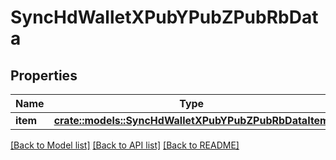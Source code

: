 # SyncHdWalletXPubYPubZPubRbData

## Properties

Name | Type | Description | Notes
------------ | ------------- | ------------- | -------------
**item** | [**crate::models::SyncHdWalletXPubYPubZPubRbDataItem**](SyncHDWalletXPubYPubZPubRB_data_item.md) |  | 

[[Back to Model list]](../README.md#documentation-for-models) [[Back to API list]](../README.md#documentation-for-api-endpoints) [[Back to README]](../README.md)


